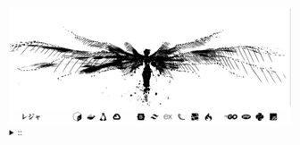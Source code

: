 <img src="./banner.png">
<details><summary> :: </summary>
<!--START_SECTION:waka-->

```
From: 09 August 2024 - To: 30 July 2025

Total Time: 1,663 hrs 10 mins

Python                     410 hrs 6 mins  //////-------------------   22.78 %
PHP                        343 hrs 52 mins /////--------------------   19.10 %
Markdown                   219 hrs 19 mins ///----------------------   12.18 %
Other                      137 hrs         //-----------------------   07.61 %
```

<!--END_SECTION:waka-->
</details>

